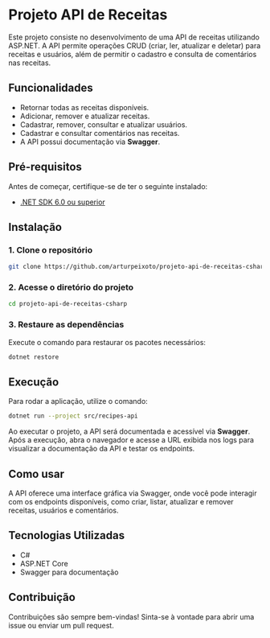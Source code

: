 # Projeto API de Receitas

Este projeto consiste no desenvolvimento de uma API de receitas utilizando ASP.NET. A API permite operações CRUD (criar, ler, atualizar e deletar) para receitas e usuários, além de permitir o cadastro e consulta de comentários nas receitas.

## Funcionalidades

- Retornar todas as receitas disponíveis.
- Adicionar, remover e atualizar receitas.
- Cadastrar, remover, consultar e atualizar usuários.
- Cadastrar e consultar comentários nas receitas.
- A API possui documentação via **Swagger**.

## Pré-requisitos

Antes de começar, certifique-se de ter o seguinte instalado:

- [.NET SDK 6.0 ou superior](https://dotnet.microsoft.com/download)

## Instalação

### 1. Clone o repositório

```bash
git clone https://github.com/arturpeixoto/projeto-api-de-receitas-csharp.git
```

### 2. Acesse o diretório do projeto

```bash
cd projeto-api-de-receitas-csharp
```

### 3. Restaure as dependências

Execute o comando para restaurar os pacotes necessários:

```bash
dotnet restore
```

## Execução

Para rodar a aplicação, utilize o comando:

```bash
dotnet run --project src/recipes-api
```

Ao executar o projeto, a API será documentada e acessível via **Swagger**. Após a execução, abra o navegador e acesse a URL exibida nos logs para visualizar a documentação da API e testar os endpoints.

## Como usar

A API oferece uma interface gráfica via Swagger, onde você pode interagir com os endpoints disponíveis, como criar, listar, atualizar e remover receitas, usuários e comentários.

## Tecnologias Utilizadas

- C#
- ASP.NET Core
- Swagger para documentação

## Contribuição

Contribuições são sempre bem-vindas! Sinta-se à vontade para abrir uma issue ou enviar um pull request.
